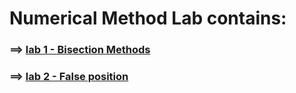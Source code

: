 # Numerical Method Lab contains:

### ==> [lab 1 - Bisection Methods](https://github.com/saimhasan10/Numerical_Method_LAB/tree/main/LAB_WORK/LAB-1)


### ==> [lab 2 - False position](https://github.com/saimhasan10/Numerical_Method_LAB/tree/main/LAB_WORK/LAB-2)
